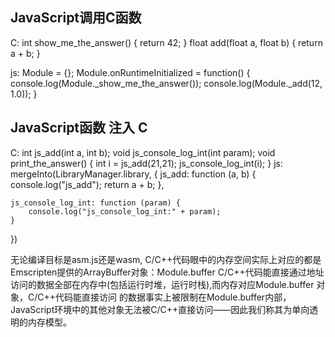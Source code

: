 ## JavaScript调用C函数

C:
int show_me_the_answer() {
    return 42;
}
float add(float a, float b) {
    return a + b;
}

js:
Module = {};
Module.onRuntimeInitialized = function() {
    console.log(Module._show_me_the_answer());
    console.log(Module._add(12, 1.0));
}

## JavaScript函数 注入 C
C:
int js_add(int a, int b);
void js_console_log_int(int param);
void print_the_answer() {
    int i = js_add(21,21);
    js_console_log_int(i);
}
js:
mergeInto(LibraryManager.library, {
    js_add: function (a, b) {
        console.log("js_add");
        return a + b;
    },

    js_console_log_int: function (param) {
        console.log("js_console_log_int:" + param);
    }
})


无论编译目标是asm.js还是wasm, C/C++代码眼中的内存空间实际上对应的都是Emscripten提供的ArrayBuffer对象：Module.buffer
C/C++代码能直接通过地址访问的数据全部在内存中(包括运行时堆，运行时栈),而内存对应Module.buffer 对象，C/C++代码能直接访问
的数据事实上被限制在Module.buffer内部，JavaScript环境中的其他对象无法被C/C++直接访问——因此我们称其为单向透明的内存模型。
